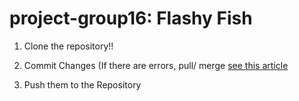 # project-group16: Flashy Fish

1. Clone the repository!!

2. Commit Changes (If there are errors, pull/ merge [see this article](https://help.github.com/articles/resolving-a-merge-conflict-using-the-command-line/)

3. Push them to the Repository

